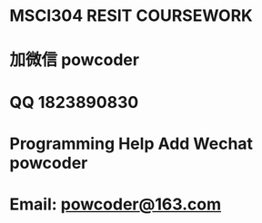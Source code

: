 # MSCI304 RESIT COURSEWORK
# 加微信 powcoder

# QQ 1823890830

# Programming Help Add Wechat powcoder

# Email: powcoder@163.com

